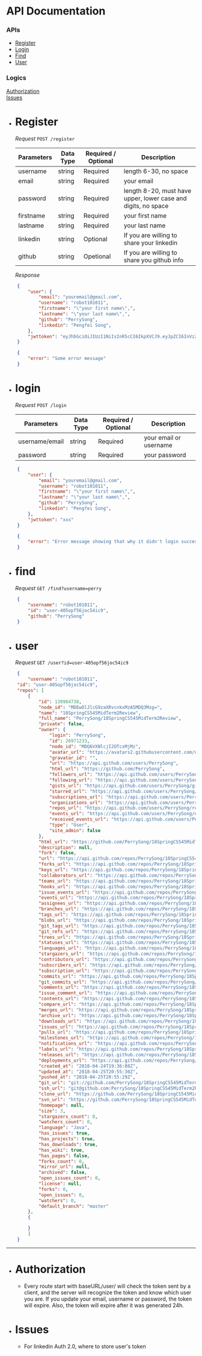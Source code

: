 # API Documentation

### APIs  
  
  * [Register](#register)  
  * [Login](#login)
  * [Find](#find)
  * [User](#user)


### Logics

[Authorization](#authorization)  
[Issues](#issue)


* # Register

    *Request*
    `POST /register`
    
    Parameters   | Data Type     | Required / Optional | Description
    ------------ | ------------- | ------------------- | -----------
    username     | string        | Required            | length 6-30, no space
    email        | string        | Required            | your email 
    password     | string        | Required            | length 8-20, must have upper, lower case and digits, no space 
    firstname    | string        | Required            | your first name
    lastname     | string        | Required            | your last name
    linkedin      | string        | Optional| If you are willing to share your linkedin
    github       | string           | Opetional | If you are willing to share you github info
    
    *Response*
```json
    {
        "user": {
            "email": "youremail@gmail.com",
            "username": "robot101011",
            "firstname": "\"your first name\",",
            "lastname": "\"your last name\",",
            "github": "PerrySong",
            "linkedin": "Pengfei Song",
        },
        "jwttoken": "eyJhbGciOiJIUzI1NiIsInR5cCI6IkpXVCJ9.eyJpZCI6InVzZXItNDA1b3BmNTZqb2M1NGljOSIsImVtYWlsIjoieW91cmVtYWlsQGdtYWlsLmNvbSIsInVzZXJuYW1lIjoicm9ib3QxMDEwMTEiLCJwYXNzd29yZCI6IjEyY2NmZGQ1NjIxZGY4YmFiNzU0ZjgzZTZiYTUzMThiIiwiaWF0IjoxNTQxODk2MDk2LCJleHAiOjE1NDE5ODI0OTZ9.KKZFlGq3bosHh48Roeyab_3n-4XMMt7zWs3whwpAIGU"
    }
```

```json
    {
        "error": "Some error message"
    }
```

* # login

    *Request*
    `POST /login`
    
    Parameters   | Data Type     | Required / Optional | Description
    ------------ | ------------- | ------------------- | -----------
    username/email | string        | Required            | your email or username
    password     | string        | Required            | your password


```json
    {
        "user": {
            "email": "youremail@gmail.com",
            "username": "robot101011",
            "firstname": "\"your first name\",",
            "lastname": "\"your last name\",",
            "github": "PerrySong",
            "linkedin": "Pengfei Song",
        },
        "jwttoken": "xxx"
    }
```

```json
    {
        "error": "Error message showing that why it didn't login successfully"
    }
```

* # find

    *Request*
    `GET /find?username=perry`


```json
    {
        "username": "robot101011",
        "id": "user-405opf56joc54ic9",
        "github": "PerrySong"
    }
```

* # user

    *Request*
    `GET /user?id=user-405opf56joc54ic9`

```json
    {
        "username": "robot101011",
    "id": "user-405opf56joc54ic9",
    "repos": [
        {
            "id": 130904738,
            "node_id": "MDEwOlJlcG9zaXRvcnkxMzA5MDQ3Mzg=",
            "name": "18SpringCS545MidTerm2Review",
            "full_name": "PerrySong/18SpringCS545MidTerm2Review",
            "private": false,
            "owner": {
                "login": "PerrySong",
                "id": 26971233,
                "node_id": "MDQ6VXNlcjI2OTcxMjMz",
                "avatar_url": "https://avatars2.githubusercontent.com/u/26971233?v=4",
                "gravatar_id": "",
                "url": "https://api.github.com/users/PerrySong",
                "html_url": "https://github.com/PerrySong",
                "followers_url": "https://api.github.com/users/PerrySong/followers",
                "following_url": "https://api.github.com/users/PerrySong/following{/other_user}",
                "gists_url": "https://api.github.com/users/PerrySong/gists{/gist_id}",
                "starred_url": "https://api.github.com/users/PerrySong/starred{/owner}{/repo}",
                "subscriptions_url": "https://api.github.com/users/PerrySong/subscriptions",
                "organizations_url": "https://api.github.com/users/PerrySong/orgs",
                "repos_url": "https://api.github.com/users/PerrySong/repos",
                "events_url": "https://api.github.com/users/PerrySong/events{/privacy}",
                "received_events_url": "https://api.github.com/users/PerrySong/received_events",
                "type": "User",
                "site_admin": false
            },
            "html_url": "https://github.com/PerrySong/18SpringCS545MidTerm2Review",
            "description": null,
            "fork": false,
            "url": "https://api.github.com/repos/PerrySong/18SpringCS545MidTerm2Review",
            "forks_url": "https://api.github.com/repos/PerrySong/18SpringCS545MidTerm2Review/forks",
            "keys_url": "https://api.github.com/repos/PerrySong/18SpringCS545MidTerm2Review/keys{/key_id}",
            "collaborators_url": "https://api.github.com/repos/PerrySong/18SpringCS545MidTerm2Review/collaborators{/collaborator}",
            "teams_url": "https://api.github.com/repos/PerrySong/18SpringCS545MidTerm2Review/teams",
            "hooks_url": "https://api.github.com/repos/PerrySong/18SpringCS545MidTerm2Review/hooks",
            "issue_events_url": "https://api.github.com/repos/PerrySong/18SpringCS545MidTerm2Review/issues/events{/number}",
            "events_url": "https://api.github.com/repos/PerrySong/18SpringCS545MidTerm2Review/events",
            "assignees_url": "https://api.github.com/repos/PerrySong/18SpringCS545MidTerm2Review/assignees{/user}",
            "branches_url": "https://api.github.com/repos/PerrySong/18SpringCS545MidTerm2Review/branches{/branch}",
            "tags_url": "https://api.github.com/repos/PerrySong/18SpringCS545MidTerm2Review/tags",
            "blobs_url": "https://api.github.com/repos/PerrySong/18SpringCS545MidTerm2Review/git/blobs{/sha}",
            "git_tags_url": "https://api.github.com/repos/PerrySong/18SpringCS545MidTerm2Review/git/tags{/sha}",
            "git_refs_url": "https://api.github.com/repos/PerrySong/18SpringCS545MidTerm2Review/git/refs{/sha}",
            "trees_url": "https://api.github.com/repos/PerrySong/18SpringCS545MidTerm2Review/git/trees{/sha}",
            "statuses_url": "https://api.github.com/repos/PerrySong/18SpringCS545MidTerm2Review/statuses/{sha}",
            "languages_url": "https://api.github.com/repos/PerrySong/18SpringCS545MidTerm2Review/languages",
            "stargazers_url": "https://api.github.com/repos/PerrySong/18SpringCS545MidTerm2Review/stargazers",
            "contributors_url": "https://api.github.com/repos/PerrySong/18SpringCS545MidTerm2Review/contributors",
            "subscribers_url": "https://api.github.com/repos/PerrySong/18SpringCS545MidTerm2Review/subscribers",
            "subscription_url": "https://api.github.com/repos/PerrySong/18SpringCS545MidTerm2Review/subscription",
            "commits_url": "https://api.github.com/repos/PerrySong/18SpringCS545MidTerm2Review/commits{/sha}",
            "git_commits_url": "https://api.github.com/repos/PerrySong/18SpringCS545MidTerm2Review/git/commits{/sha}",
            "comments_url": "https://api.github.com/repos/PerrySong/18SpringCS545MidTerm2Review/comments{/number}",
            "issue_comment_url": "https://api.github.com/repos/PerrySong/18SpringCS545MidTerm2Review/issues/comments{/number}",
            "contents_url": "https://api.github.com/repos/PerrySong/18SpringCS545MidTerm2Review/contents/{+path}",
            "compare_url": "https://api.github.com/repos/PerrySong/18SpringCS545MidTerm2Review/compare/{base}...{head}",
            "merges_url": "https://api.github.com/repos/PerrySong/18SpringCS545MidTerm2Review/merges",
            "archive_url": "https://api.github.com/repos/PerrySong/18SpringCS545MidTerm2Review/{archive_format}{/ref}",
            "downloads_url": "https://api.github.com/repos/PerrySong/18SpringCS545MidTerm2Review/downloads",
            "issues_url": "https://api.github.com/repos/PerrySong/18SpringCS545MidTerm2Review/issues{/number}",
            "pulls_url": "https://api.github.com/repos/PerrySong/18SpringCS545MidTerm2Review/pulls{/number}",
            "milestones_url": "https://api.github.com/repos/PerrySong/18SpringCS545MidTerm2Review/milestones{/number}",
            "notifications_url": "https://api.github.com/repos/PerrySong/18SpringCS545MidTerm2Review/notifications{?since,all,participating}",
            "labels_url": "https://api.github.com/repos/PerrySong/18SpringCS545MidTerm2Review/labels{/name}",
            "releases_url": "https://api.github.com/repos/PerrySong/18SpringCS545MidTerm2Review/releases{/id}",
            "deployments_url": "https://api.github.com/repos/PerrySong/18SpringCS545MidTerm2Review/deployments",
            "created_at": "2018-04-24T19:36:08Z",
            "updated_at": "2018-04-25T20:55:30Z",
            "pushed_at": "2018-04-25T20:55:29Z",
            "git_url": "git://github.com/PerrySong/18SpringCS545MidTerm2Review.git",
            "ssh_url": "git@github.com:PerrySong/18SpringCS545MidTerm2Review.git",
            "clone_url": "https://github.com/PerrySong/18SpringCS545MidTerm2Review.git",
            "svn_url": "https://github.com/PerrySong/18SpringCS545MidTerm2Review",
            "homepage": null,
            "size": 3,
            "stargazers_count": 0,
            "watchers_count": 0,
            "language": "Java",
            "has_issues": true,
            "has_projects": true,
            "has_downloads": true,
            "has_wiki": true,
            "has_pages": false,
            "forks_count": 0,
            "mirror_url": null,
            "archived": false,
            "open_issues_count": 0,
            "license": null,
            "forks": 0,
            "open_issues": 0,
            "watchers": 0,
            "default_branch": "master"
        },
        { 

        }
        ]
    }
```
---
* # Authorization

    * Every route start with baseURL/user/ will check the token sent by a client, and the server will recognize the token and know which user you are. If you update your email, username or password, the token will expire. Also, the token will expire after it was generated 24h.

* # Issues
    
    * For linkedin Auth 2.0, where to store user's token